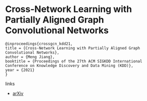 # Cross-Network Learning with Partially Aligned Graph Convolutional Networks

```
@inproceedings{crossgcn_kdd21,
title = {Cross-Network Learning with Partially Aligned Graph Convolutional Networks},
author = {Meng Jiang},
booktitle = {Proceedings of the 27th ACM SIGKDD International Conference on Knowledge Discovery and Data Mining (KDD)},
year = {2021}
}
```

links
- [arXiv](https://arxiv.org/abs/2106.01583)

